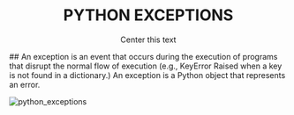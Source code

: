 <h1 style="text-align:center">PYTHON EXCEPTIONS</h1>
<p style="text-align:center">Center this text</p>
## An exception is an event that occurs during the execution of programs that disrupt the normal flow of execution (e.g., KeyError Raised when a key is not found in a dictionary.) An exception is a Python object that represents an error.

![python_exceptions](https://pynative.com/wp-content/uploads/2021/03/python_exception_handling.png)

